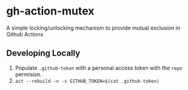 # gh-action-mutex

A simple locking/unlocking mechanism to provide mutual exclusion in Github Actions

## Developing Locally

1. Populate `.github-token` with a personal access token with the `repo` permision.
1. `act --rebuild -v -s GITHUB_TOKEN=$(cat .github-token)`
